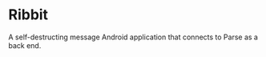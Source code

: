 Ribbit
======

A self-destructing message Android application that connects to Parse as a back end.
